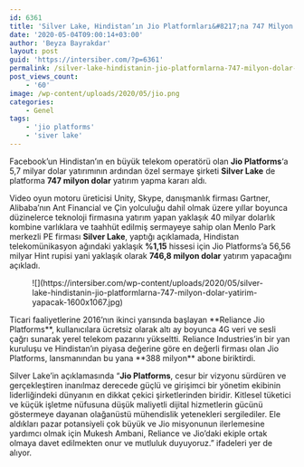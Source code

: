 ```yaml
---
id: 6361
title: 'Silver Lake, Hindistan’ın Jio Platformları&#8217;na 747 Milyon Dolar Yatırım Yapacak'
date: '2020-05-04T09:00:14+03:00'
author: 'Beyza Bayrakdar'
layout: post
guid: 'https://intersiber.com/?p=6361'
permalink: /silver-lake-hindistanin-jio-platformlarna-747-milyon-dolar-yatirim-yapacak/
post_views_count:
    - '60'
image: /wp-content/uploads/2020/05/jio.png
categories:
    - Genel
tags:
    - 'jio platforms'
    - 'siver lake'
---
```


Facebook’un Hindistan’ın en büyük telekom operatörü olan **Jio Platforms**‘a 5,7 milyar dolar yatırımının ardından özel sermaye şirketi **Silver Lake** de platforma **747 milyon dolar** yatırım yapma kararı aldı.

Video oyun motoru üreticisi Unity, Skype, danışmanlık firması Gartner, Alibaba’nın Ant Financial ve Çin yolculuğu dahil olmak üzere yıllar boyunca düzinelerce teknoloji firmasına yatırım yapan yaklaşık 40 milyar dolarlık kombine varlıklara ve taahhüt edilmiş sermayeye sahip olan Menlo Park merkezli PE firması **Silver Lake**, yaptığı açıklamada, Hindistan telekomünikasyon ağındaki yaklaşık **%1,15** hissesi için Jio Platforms’a 56,56 milyar Hint rupisi yani yaklaşık olarak **746,8 milyon dolar** yatırım yapacağını açıkladı.

<figure class="wp-block-image size-large">![](https://intersiber.com/wp-content/uploads/2020/05/silver-lake-hindistanin-jio-platformlarna-747-milyon-dolar-yatirim-yapacak-1600x1067.jpg)</figure>Ticari faaliyetlerine 2016’nın ikinci yarısında başlayan **Reliance Jio Platforms**, kullanıcılara ücretsiz olarak altı ay boyunca 4G veri ve sesli çağrı sunarak yerel telekom pazarını yükseltti. Reliance Industries’in bir yan kuruluşu ve Hindistan’ın piyasa değerine göre en değerli firması olan Jio Platforms, lansmanından bu yana **388 milyon** abone biriktirdi.

Silver Lake’in açıklamasında “**Jio Platforms**, cesur bir vizyonu sürdüren ve gerçekleştiren inanılmaz derecede güçlü ve girişimci bir yönetim ekibinin liderliğindeki dünyanın en dikkat çekici şirketlerinden biridir. Kitlesel tüketici ve küçük işletme nüfusuna düşük maliyetli dijital hizmetlerin gücünü göstermeye dayanan olağanüstü mühendislik yetenekleri sergilediler. Ele aldıkları pazar potansiyeli çok büyük ve Jio misyonunun ilerlemesine yardımcı olmak için Mukesh Ambani, Reliance ve Jio’daki ekiple ortak olmaya davet edilmekten onur ve mutluluk duyuyoruz.” ifadeleri yer de alıyor.